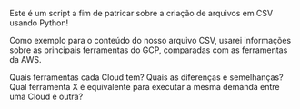 Este é um script a fim de patricar sobre a criação de arquivos em CSV usando Python!

Como exemplo para o conteúdo do nosso arquivo CSV, usarei informações sobre as principais ferramentas do GCP, 
comparadas com as ferramentas da AWS.

Quais ferramentas cada Cloud tem?
Quais as diferenças e semelhanças?
Qual ferramenta X é equivalente para executar a mesma demanda entre uma Cloud e outra?
